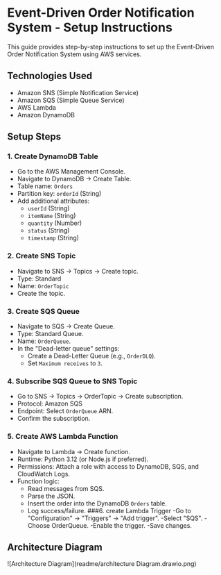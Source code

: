 # Event-Driven Order Notification System - Setup Instructions

This guide provides step-by-step instructions to set up the Event-Driven Order Notification System using AWS services.

## Technologies Used
- Amazon SNS (Simple Notification Service)
- Amazon SQS (Simple Queue Service)
- AWS Lambda
- Amazon DynamoDB

## Setup Steps

### 1. Create DynamoDB Table
- Go to the AWS Management Console.
- Navigate to DynamoDB → Create Table.
- Table name: `Orders`
- Partition key: `orderId` (String)
- Add additional attributes:
  - `userId` (String)
  - `itemName` (String)
  - `quantity` (Number)
  - `status` (String)
  - `timestamp` (String)

### 2. Create SNS Topic
- Navigate to SNS → Topics → Create topic.
- Type: Standard
- Name: `OrderTopic`
- Create the topic.

### 3. Create SQS Queue
- Navigate to SQS → Create Queue.
- Type: Standard Queue.
- Name: `OrderQueue`.
- In the "Dead-letter queue" settings:
  - Create a Dead-Letter Queue (e.g., `OrderDLQ`).
  - Set `Maximum receives` to `3`.

### 4. Subscribe SQS Queue to SNS Topic
- Go to SNS → Topics → OrderTopic → Create subscription.
- Protocol: Amazon SQS
- Endpoint: Select `OrderQueue` ARN.
- Confirm the subscription.

### 5. Create AWS Lambda Function
- Navigate to Lambda → Create function.
- Runtime: Python 3.12 (or Node.js if preferred).
- Permissions: Attach a role with access to DynamoDB, SQS, and CloudWatch Logs.
- Function logic:
  - Read messages from SQS.
  - Parse the JSON.
  - Insert the order into the DynamoDB `Orders` table.
  - Log success/failure.
###6. create Lambda Trigger
  -Go to "Configuration" → "Triggers" → "Add trigger".
  -Select "SQS".
  -Choose OrderQueue.
  -Enable the trigger.
  -Save changes.
## Architecture Diagram

![Architecture Diagram](readme/architecture Diagram.drawio.png)
